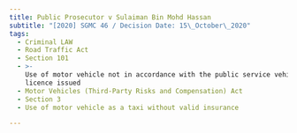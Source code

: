 ```yaml
---
title: Public Prosecutor v Sulaiman Bin Mohd Hassan
subtitle: "[2020] SGMC 46 / Decision Date: 15\_October\_2020"
tags:
  - Criminal LAW
  - Road Traffic Act
  - Section 101
  - >-
    Use of motor vehicle not in accordance with the public service vehicle
    licence issued
  - Motor Vehicles (Third-Party Risks and Compensation) Act
  - Section 3
  - Use of motor vehicle as a taxi without valid insurance

---
```

